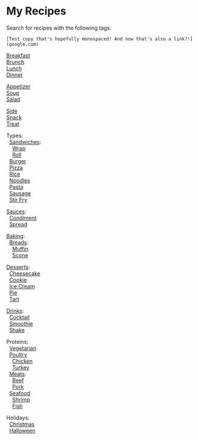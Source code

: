 # My Recipes

Search for recipes with the following tags:

    [Test copy that's hopefully monospaced! And now that's also a link?!](google.com)  

[Breakfast](https://github.com/search?q=repo%3Alucaswinningham%2Frecipes+"TAG%3A+breakfast"&type=code)  
[Brunch](https://github.com/search?q=repo%3Alucaswinningham%2Frecipes+"TAG%3A+brunch"&type=code)  
[Lunch](https://github.com/search?q=repo%3Alucaswinningham%2Frecipes+"TAG%3A+lunch"&type=code)  
[Dinner](https://github.com/search?q=repo%3Alucaswinningham%2Frecipes+"TAG%3A+dinner"&type=code)  

[Appetizer](https://github.com/search?q=repo%3Alucaswinningham%2Frecipes+"TAG%3A+appetizer"&type=code)  
[Soup](https://github.com/search?q=repo%3Alucaswinningham%2Frecipes+"TAG%3A+soup"&type=code)  
[Salad](https://github.com/search?q=repo%3Alucaswinningham%2Frecipes+"TAG%3A+salad"&type=code)  

[Side](https://github.com/search?q=repo%3Alucaswinningham%2Frecipes+"TAG%3A+side"&type=code)  
[Snack](https://github.com/search?q=repo%3Alucaswinningham%2Frecipes+"TAG%3A+snack"&type=code)  
[Treat](https://github.com/search?q=repo%3Alucaswinningham%2Frecipes+"TAG%3A+treat"&type=code)  

Types:  
&nbsp;&nbsp;[Sandwiches](https://github.com/search?q=repo%3Alucaswinningham%2Frecipes+"TAG%3A+sandwich"&type=code):  
&nbsp;&nbsp;&nbsp;&nbsp;[Wrap](https://github.com/search?q=repo%3Alucaswinningham%2Frecipes+"TAG%3A+wrap"&type=code)  
&nbsp;&nbsp;&nbsp;&nbsp;[Roll](https://github.com/search?q=repo%3Alucaswinningham%2Frecipes+"TAG%3A+roll"&type=code)  
&nbsp;&nbsp;[Burger](https://github.com/search?q=repo%3Alucaswinningham%2Frecipes+"TAG%3A+burger"&type=code)  
&nbsp;&nbsp;[Pizza](https://github.com/search?q=repo%3Alucaswinningham%2Frecipes+"TAG%3A+pizza"&type=code)  
&nbsp;&nbsp;[Rice](https://github.com/search?q=repo%3Alucaswinningham%2Frecipes+"TAG%3A+rice"&type=code)  
&nbsp;&nbsp;[Noodles](https://github.com/search?q=repo%3Alucaswinningham%2Frecipes+"TAG%3A+noodles"&type=code)  
&nbsp;&nbsp;[Pasta](https://github.com/search?q=repo%3Alucaswinningham%2Frecipes+"TAG%3A+pasta"&type=code)  
&nbsp;&nbsp;[Sausage](https://github.com/search?q=repo%3Alucaswinningham%2Frecipes+"TAG%3A+sausage"&type=code)  
&nbsp;&nbsp;[Stir Fry](https://github.com/search?q=repo%3Alucaswinningham%2Frecipes+"TAG%3A+stir+fry"&type=code)  

[Sauces](https://github.com/search?q=repo%3Alucaswinningham%2Frecipes+"TAG%3A+sauce"&type=code):  
&nbsp;&nbsp;[Condiment](https://github.com/search?q=repo%3Alucaswinningham%2Frecipes+"TAG%3A+condiment"&type=code)  
&nbsp;&nbsp;[Spread](https://github.com/search?q=repo%3Alucaswinningham%2Frecipes+"TAG%3A+spread"&type=code)  

[Baking](https://github.com/search?q=repo%3Alucaswinningham%2Frecipes+"TAG%3A+baking"&type=code):  
&nbsp;&nbsp;[Breads](https://github.com/search?q=repo%3Alucaswinningham%2Frecipes+"TAG%3A+bread"&type=code):  
&nbsp;&nbsp;&nbsp;&nbsp;[Muffin](https://github.com/search?q=repo%3Alucaswinningham%2Frecipes+"TAG%3A+muffin"&type=code)  
&nbsp;&nbsp;&nbsp;&nbsp;[Scone](https://github.com/search?q=repo%3Alucaswinningham%2Frecipes+"TAG%3A+scone"&type=code)  

[Desserts](https://github.com/search?q=repo%3Alucaswinningham%2Frecipes+"TAG%3A+dessert"&type=code):  
&nbsp;&nbsp;[Cheesecake](https://github.com/search?q=repo%3Alucaswinningham%2Frecipes+"TAG%3A+cheesecake"&type=code)  
&nbsp;&nbsp;[Cookie](https://github.com/search?q=repo%3Alucaswinningham%2Frecipes+"TAG%3A+cookie"&type=code)  
&nbsp;&nbsp;[Ice Cream](https://github.com/search?q=repo%3Alucaswinningham%2Frecipes+"TAG%3A+ice+cream"&type=code)  
&nbsp;&nbsp;[Pie](https://github.com/search?q=repo%3Alucaswinningham%2Frecipes+"TAG%3A+pie"&type=code)  
&nbsp;&nbsp;[Tart](https://github.com/search?q=repo%3Alucaswinningham%2Frecipes+"TAG%3A+tart"&type=code)  

[Drinks](https://github.com/search?q=repo%3Alucaswinningham%2Frecipes+"TAG%3A+drink"&type=code):  
&nbsp;&nbsp;[Cocktail](https://github.com/search?q=repo%3Alucaswinningham%2Frecipes+"TAG%3A+cocktail"&type=code)  
&nbsp;&nbsp;[Smoothie](https://github.com/search?q=repo%3Alucaswinningham%2Frecipes+"TAG%3A+smoothie"&type=code)  
&nbsp;&nbsp;[Shake](https://github.com/search?q=repo%3Alucaswinningham%2Frecipes+"TAG%3A+shake"&type=code)  

Proteins:  
&nbsp;&nbsp;[Vegetarian](https://github.com/search?q=repo%3Alucaswinningham%2Frecipes+"TAG%3A+vegetarian"&type=code)  
&nbsp;&nbsp;[Poultry](https://github.com/search?q=repo%3Alucaswinningham%2Frecipes+"TAG%3A+poultry"&type=code)  
&nbsp;&nbsp;&nbsp;&nbsp;[Chicken](https://github.com/search?q=repo%3Alucaswinningham%2Frecipes+"TAG%3A+chicken"&type=code)  
&nbsp;&nbsp;&nbsp;&nbsp;[Turkey](https://github.com/search?q=repo%3Alucaswinningham%2Frecipes+"TAG%3A+turkey"&type=code)  
&nbsp;&nbsp;[Meats](https://github.com/search?q=repo%3Alucaswinningham%2Frecipes+"TAG%3A+meat"&type=code):  
&nbsp;&nbsp;&nbsp;&nbsp;[Beef](https://github.com/search?q=repo%3Alucaswinningham%2Frecipes+"TAG%3A+beef"&type=code)  
&nbsp;&nbsp;&nbsp;&nbsp;[Pork](https://github.com/search?q=repo%3Alucaswinningham%2Frecipes+"TAG%3A+pork"&type=code)  
&nbsp;&nbsp;[Seafood](https://github.com/search?q=repo%3Alucaswinningham%2Frecipes+"TAG%3A+seafood"&type=code)  
&nbsp;&nbsp;&nbsp;&nbsp;[Shrimp](https://github.com/search?q=repo%3Alucaswinningham%2Frecipes+"TAG%3A+shrimp"&type=code)  
&nbsp;&nbsp;&nbsp;&nbsp;[Fish](https://github.com/search?q=repo%3Alucaswinningham%2Frecipes+"TAG%3A+fish"&type=code)  

Holidays:  
&nbsp;&nbsp;[Christmas](https://github.com/search?q=repo%3Alucaswinningham%2Frecipes+"TAG%3A+christmas"&type=code)  
&nbsp;&nbsp;[Halloween](https://github.com/search?q=repo%3Alucaswinningham%2Frecipes+"TAG%3A+halloween"&type=code)  

